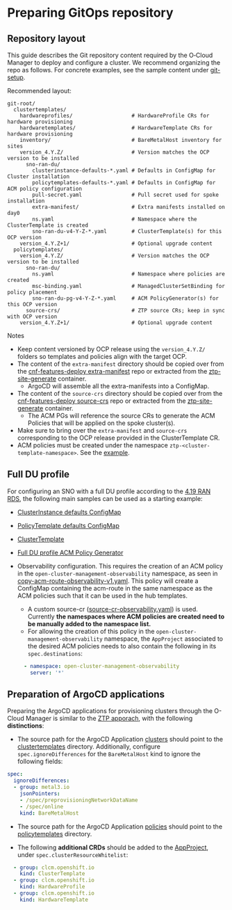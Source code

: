 <!--
SPDX-FileCopyrightText: Red Hat

SPDX-License-Identifier: Apache-2.0
-->

# Preparing GitOps repository

## Repository layout

This guide describes the Git repository content required by the O‑Cloud Manager to deploy and configure a cluster. We recommend organizing the repo as follows. For concrete examples, see the sample content under [git-setup](./samples/git-setup/).

Recommended layout:

```text
git-root/
  clustertemplates/
    hardwareprofiles/                   # HardwareProfile CRs for hardware provisioning
    hardwaretemplates/                  # HardwareTemplate CRs for hardware provisioning
    inventory/                          # BareMetalHost inventory for sites
    version_4.Y.Z/                      # Version matches the OCP version to be installed
      sno-ran-du/
        clusterinstance-defaults-*.yaml # Defaults in ConfigMap for Cluster installation
        policytemplates-defaults-*.yaml # Defaults in ConfigMap for ACM policy configuration
        pull-secret.yaml                # Pull secret used for spoke installation
        extra-manifest/                 # Extra manifests installed on day0
        ns.yaml                         # Namespace where the ClusterTemplate is created
        sno-ran-du-v4-Y-Z-*.yaml        # ClusterTemplate(s) for this OCP version
    version_4.Y.Z+1/                    # Optional upgrade content
  policytemplates/
    version_4.Y.Z/                      # Version matches the OCP version to be installed
      sno-ran-du/
        ns.yaml                         # Namespace where policies are created
        msc-binding.yaml                # ManagedClusterSetBinding for policy placement
        sno-ran-du-pg-v4-Y-Z-*.yaml     # ACM PolicyGenerator(s) for this OCP version
      source-crs/                       # ZTP source CRs; keep in sync with OCP version
    version_4.Y.Z+1/                    # Optional upgrade content
```

Notes

* Keep content versioned by OCP release using the `version_4.Y.Z/` folders so templates and policies align with the target OCP.
* The content of the `extra-manifest` directory should be copied over from the [cnf-features-deploy extra-manifest](https://github.com/openshift-kni/cnf-features-deploy/tree/master/ztp/source-crs/extra-manifest) repo
or extracted from the [ztp-site-generate](https://catalog.redhat.com/software/containers/openshift4/ztp-site-generate-rhel8/6154c29fd2c7f84a4d2edca1) container.
  * ArgoCD will assemble all the extra-manifests into a ConfigMap.
* The content of the `source-crs` directory should be copied over from the [cnf-features-deploy source-crs](https://github.com/openshift-kni/cnf-features-deploy/tree/master/ztp/source-crs/) repo
or extracted from the [ztp-site-generate](https://catalog.redhat.com/software/containers/openshift4/ztp-site-generate-rhel8/6154c29fd2c7f84a4d2edca1) container.
  * The ACM PGs will reference the source CRs to generate the ACM Policies that will be applied on the spoke cluster(s).
* Make sure to bring over the `extra-manifest` and `source-crs` corresponding to the OCP release provided in the ClusterTemplate CR.
* ACM policies must be created under the namespace `ztp-<cluster-template-namespace>`. See the [example](../samples/git-setup/policytemplates/version_4.Y.Z/sno-ran-du/ns.yaml).

## Full DU profile

For configuring an SNO with a full DU profile according to the [4.19 RAN RDS](https://docs.redhat.com/en/documentation/openshift_container_platform/4.19/html/scalability_and_performance/telco-ran-du-ref-design-specs#telco-ran-du-reference-configuration-crs),
the following main samples can be used as a starting example:

* [ClusterInstance defaults ConfigMap](./samples/git-setup/clustertemplates/version_4.Y.Z/sno-ran-full-du/clusterinstance-defaults-full-du-v1.yaml)
* [PolicyTemplate defaults ConfigMap](./samples/git-setup/clustertemplates/version_4.Y.Z/sno-ran-full-du/policytemplates-defaults-full-du-v1.yaml)
* [ClusterTemplate](./samples/git-setup/clustertemplates/version_4.Y.Z/sno-ran-full-du/sno-ran-full-du-v4-Y-Z-1.yaml)
* [Full DU profile ACM Policy Generator](./samples/git-setup/policytemplates/version_4.Y.Z/sno-ran-full-du/sno-ran-full-du-pg-v4-Y-Z-v1.yaml)
* Observability configuration. This requires the creation of an ACM policy in the
`open-cluster-management-observability` namespace, as seen in [copy-acm-route-observability-v1.yaml](./samples/git-setup/policytemplates/common/copy-acm-route-observability-v1.yaml).
This policy will create a ConfigMap containing the acm-route in the same namespace as the ACM policies such that it can be used in the hub templates.
  * A custom source-cr ([source-cr-observability.yaml](./samples/git-setup/policytemplates/common/source-cr-observability.yaml)) is used. Currently **the namespaces where ACM policies are created need to be manually added to the namespace list.**
  * For allowing the creation of this policy in the `open-cluster-management-observability` namespace,
  the `AppProject` associated to the desired ACM policies needs to also contain the following in
  its `spec.destinations`:

  ```yaml
    - namespace: open-cluster-management-observability
      server: '*'
  ```

## Preparation of ArgoCD applications

Preparing the ArgoCD applications for provisioning clusters through the O-Cloud Manager is similar to the [ZTP apporach](https://github.com/openshift-kni/cnf-features-deploy/tree/master/ztp/gitops-subscriptions/argocd#preparation-of-hub-cluster-for-ztp), with the following **distinctions**:

* The source path for the ArgoCD Application [clusters](https://github.com/openshift-kni/cnf-features-deploy/blob/master/ztp/gitops-subscriptions/argocd/deployment/clusters-app.yaml) should point to the [clustertemplates](./clustertemplates/) directory.
Additionally, configure `spec.ignoreDifferences` for the `BareMetalHost` kind to ignore the following fields:

```yaml
spec:
  ignoreDifferences:
  - group: metal3.io
    jsonPointers:
    - /spec/preprovisioningNetworkDataName
    - /spec/online
    kind: BareMetalHost
```

* The source path for the ArgoCD Application [policies](https://github.com/openshift-kni/cnf-features-deploy/blob/master/ztp/gitops-subscriptions/argocd/deployment/policies-app.yaml) should point to the [policytemplates](./policytemplates/) directory.

* The following **additional CRDs** should be added to the [AppProject](https://github.com/openshift-kni/cnf-features-deploy/blob/master/ztp/gitops-subscriptions/argocd/deployment/app-project.yaml), under `spec.clusterResourceWhitelist`:

```yaml
  - group: clcm.openshift.io
    kind: ClusterTemplate
  - group: clcm.openshift.io
    kind: HardwareProfile
  - group: clcm.openshift.io
    kind: HardwareTemplate
```
